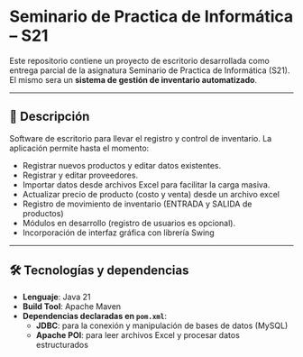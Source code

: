 # Seminario de Practica de Informática – S21

Este repositorio contiene un proyecto de escritorio desarrollada como entrega parcial de la asignatura Seminario de Practica de Informática (S21). El mismo sera un **sistema de gestión de inventario automatizado**.

---

## 📌 Descripción

Software de escritorio para llevar el registro y control de inventario. La aplicación permite hasta el momento:
- Registrar nuevos productos y editar datos existentes.
- Registrar y editar proveedores.
- Importar datos desde archivos Excel para facilitar la carga masiva.
- Actualizar precio de producto (costo y venta) desde un archivo excel
- Registro de movimiento de inventario (ENTRADA y SALIDA de productos)
- Módulos en desarrollo (registro de usuarios es opcional).
- Incorporación de interfaz gráfica con librería Swing

---

## 🛠️ Tecnologías y dependencias

- **Lenguaje**: Java 21
- **Build Tool**: Apache Maven
- **Dependencias declaradas en `pom.xml`**:
    - **JDBC**: para la conexión y manipulación de bases de datos (MySQL)
    - **Apache POI**: para leer archivos Excel y procesar datos estructurados
